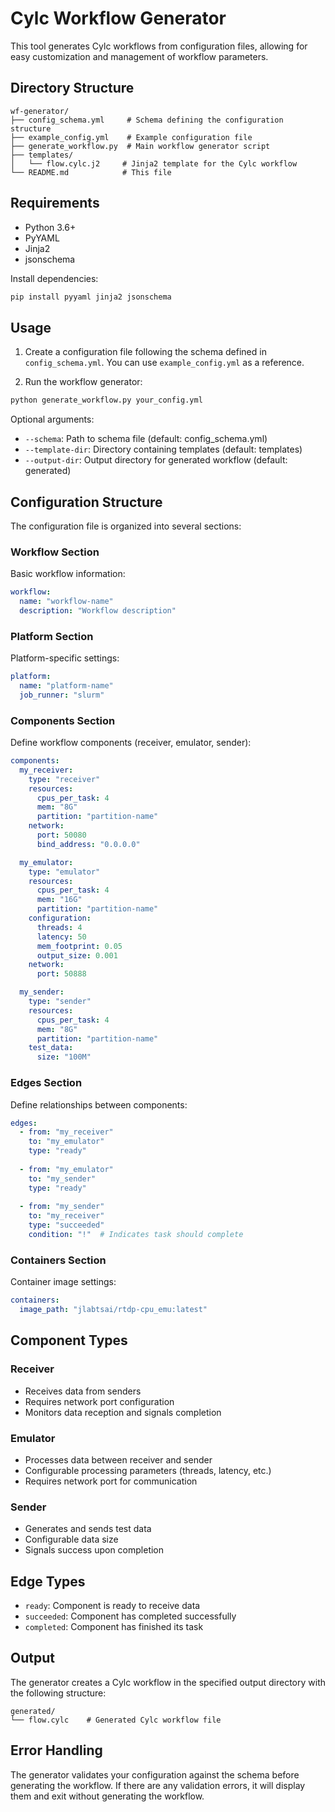 # Cylc Workflow Generator

This tool generates Cylc workflows from configuration files, allowing for easy customization and management of workflow parameters.

## Directory Structure

```
wf-generator/
├── config_schema.yml     # Schema defining the configuration structure
├── example_config.yml    # Example configuration file
├── generate_workflow.py  # Main workflow generator script
├── templates/           
│   └── flow.cylc.j2     # Jinja2 template for the Cylc workflow
└── README.md            # This file
```

## Requirements

- Python 3.6+
- PyYAML
- Jinja2
- jsonschema

Install dependencies:

```bash
pip install pyyaml jinja2 jsonschema
```

## Usage

1. Create a configuration file following the schema defined in `config_schema.yml`. You can use `example_config.yml` as a reference.

2. Run the workflow generator:

```bash
python generate_workflow.py your_config.yml
```

Optional arguments:
- `--schema`: Path to schema file (default: config_schema.yml)
- `--template-dir`: Directory containing templates (default: templates)
- `--output-dir`: Output directory for generated workflow (default: generated)

## Configuration Structure

The configuration file is organized into several sections:

### Workflow Section
Basic workflow information:
```yaml
workflow:
  name: "workflow-name"
  description: "Workflow description"
```

### Platform Section
Platform-specific settings:
```yaml
platform:
  name: "platform-name"
  job_runner: "slurm"
```

### Components Section
Define workflow components (receiver, emulator, sender):
```yaml
components:
  my_receiver:
    type: "receiver"
    resources:
      cpus_per_task: 4
      mem: "8G"
      partition: "partition-name"
    network:
      port: 50080
      bind_address: "0.0.0.0"

  my_emulator:
    type: "emulator"
    resources:
      cpus_per_task: 4
      mem: "16G"
      partition: "partition-name"
    configuration:
      threads: 4
      latency: 50
      mem_footprint: 0.05
      output_size: 0.001
    network:
      port: 50888

  my_sender:
    type: "sender"
    resources:
      cpus_per_task: 4
      mem: "8G"
      partition: "partition-name"
    test_data:
      size: "100M"
```

### Edges Section
Define relationships between components:
```yaml
edges:
  - from: "my_receiver"
    to: "my_emulator"
    type: "ready"
  
  - from: "my_emulator"
    to: "my_sender"
    type: "ready"
  
  - from: "my_sender"
    to: "my_receiver"
    type: "succeeded"
    condition: "!"  # Indicates task should complete
```

### Containers Section
Container image settings:
```yaml
containers:
  image_path: "jlabtsai/rtdp-cpu_emu:latest"
```

## Component Types

### Receiver
- Receives data from senders
- Requires network port configuration
- Monitors data reception and signals completion

### Emulator
- Processes data between receiver and sender
- Configurable processing parameters (threads, latency, etc.)
- Requires network port for communication

### Sender
- Generates and sends test data
- Configurable data size
- Signals success upon completion

## Edge Types
- `ready`: Component is ready to receive data
- `succeeded`: Component has completed successfully
- `completed`: Component has finished its task

## Output

The generator creates a Cylc workflow in the specified output directory with the following structure:

```
generated/
└── flow.cylc    # Generated Cylc workflow file
```

## Error Handling

The generator validates your configuration against the schema before generating the workflow. If there are any validation errors, it will display them and exit without generating the workflow. 